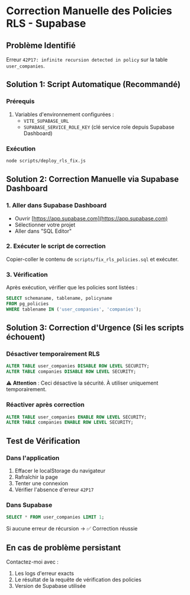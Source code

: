 # Correction Manuelle des Policies RLS - Supabase

## Problème Identifié
Erreur `42P17: infinite recursion detected in policy` sur la table `user_companies`.

## Solution 1: Script Automatique (Recommandé)

### Prérequis
1. Variables d'environnement configurées :
   - `VITE_SUPABASE_URL`
   - `SUPABASE_SERVICE_ROLE_KEY` (clé service role depuis Supabase Dashboard)

### Exécution
```bash
node scripts/deploy_rls_fix.js
```

## Solution 2: Correction Manuelle via Supabase Dashboard

### 1. Aller dans Supabase Dashboard
- Ouvrir [https://app.supabase.com](https://app.supabase.com)
- Sélectionner votre projet
- Aller dans "SQL Editor"

### 2. Exécuter le script de correction
Copier-coller le contenu de `scripts/fix_rls_policies.sql` et exécuter.

### 3. Vérification
Après exécution, vérifier que les policies sont listées :
```sql
SELECT schemaname, tablename, policyname 
FROM pg_policies 
WHERE tablename IN ('user_companies', 'companies');
```

## Solution 3: Correction d'Urgence (Si les scripts échouent)

### Désactiver temporairement RLS
```sql
ALTER TABLE user_companies DISABLE ROW LEVEL SECURITY;
ALTER TABLE companies DISABLE ROW LEVEL SECURITY;
```

⚠️ **Attention** : Ceci désactive la sécurité. À utiliser uniquement temporairement.

### Réactiver après correction
```sql
ALTER TABLE user_companies ENABLE ROW LEVEL SECURITY;
ALTER TABLE companies ENABLE ROW LEVEL SECURITY;
```

## Test de Vérification

### Dans l'application
1. Effacer le localStorage du navigateur
2. Rafraîchir la page
3. Tenter une connexion
4. Vérifier l'absence d'erreur `42P17`

### Dans Supabase
```sql
SELECT * FROM user_companies LIMIT 1;
```

Si aucune erreur de récursion → ✅ Correction réussie

## En cas de problème persistant

Contactez-moi avec :
1. Les logs d'erreur exacts
2. Le résultat de la requête de vérification des policies
3. Version de Supabase utilisée